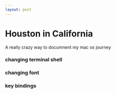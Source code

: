 ```yaml
---
layout: post
---
```


# Houston in California

A really crazy way to documnent my mac os journey

### changing terminal shell

### changing font

### key bindings
